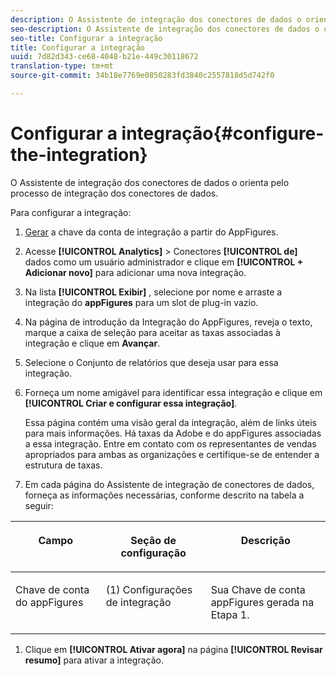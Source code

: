 ```yaml
---
description: O Assistente de integração dos conectores de dados o orienta pelo processo de integração dos conectores de dados.
seo-description: O Assistente de integração dos conectores de dados o orienta pelo processo de integração dos conectores de dados.
seo-title: Configurar a integração
title: Configurar a integração
uuid: 7d82d343-ce68-4048-b21e-449c30118672
translation-type: tm+mt
source-git-commit: 34b18e7769e0850283fd3840c2557818d5d742f0

---
```



# Configurar a integração{#configure-the-integration}

O Assistente de integração dos conectores de dados o orienta pelo processo de integração dos conectores de dados.

Para configurar a integração:

1. [Gerar](https://appfigures.com/support/faq/523/connecting-to-adobes-marketing-cloud) a chave da conta de integração a partir do AppFigures.
1. Acesse **[!UICONTROL Analytics]** &gt; Conectores **[!UICONTROL de]** dados como um usuário administrador e clique em **[!UICONTROL + Adicionar novo]** para adicionar uma nova integração.
1. Na lista **[!UICONTROL Exibir]** , selecione por nome e arraste a integração do **appFigures** para um slot de plug-in vazio.
1. Na página de introdução da Integração do AppFigures, reveja o texto, marque a caixa de seleção para aceitar as taxas associadas à integração e clique em **Avançar**.
1. Selecione o Conjunto de relatórios que deseja usar para essa integração.
1. Forneça um nome amigável para identificar essa integração e clique em **[!UICONTROL Criar e configurar essa integração]**.

   Essa página contém uma visão geral da integração, além de links úteis para mais informações. Há taxas da Adobe e do appFigures associadas a essa integração. Entre em contato com os representantes de vendas apropriados para ambas as organizações e certifique-se de entender a estrutura de taxas.
1. Em cada página do Assistente de integração de conectores de dados, forneça as informações necessárias, conforme descrito na tabela a seguir:

<table id="table_74EC1EEBE7A548AB878AA40187EBCD30"> 
 <thead> 
  <tr valign="top"> 
   <th colname="col2" class="entry"> <p> <b>Campo</b> </p> </th> 
   <th colname="col03" class="entry"> <p> <b>Seção de configuração</b> </p> </th> 
   <th colname="col3" class="entry"> <p> <b>Descrição</b> </p> </th> 
  </tr> 
 </thead>
 <tbody> 
  <tr valign="top"> 
   <td colname="col2"> <p>Chave de conta do appFigures </p> </td> 
   <td colname="col03"> <p>(1) Configurações de integração </p> </td> 
   <td colname="col3"> <p>Sua Chave de conta appFigures gerada na Etapa 1. </p> </td> 
  </tr> 
 </tbody> 
</table>

1. Clique em **[!UICONTROL Ativar agora]** na página **[!UICONTROL Revisar resumo]** para ativar a integração.
